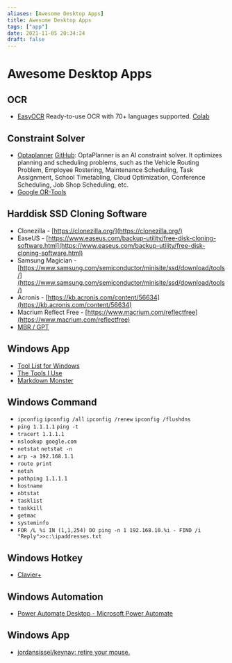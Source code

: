 ```yaml
---
aliases: [Awesome Desktop Apps]
title: Awesome Desktop Apps
tags: ["app"]
date: 2021-11-05 20:34:24
draft: false
---
```


# Awesome Desktop Apps

## OCR

- [EasyOCR](https://github.com/JaidedAI/EasyOCR) Ready-to-use OCR with 70+ languages supported. [Colab](https://colab.fan/easyocr)

## Constraint Solver

- [Optaplanner](https://www.optaplanner.org/) [GitHub](https://github.com/kiegroup/optaplanner): OptaPlanner is an AI constraint solver. It optimizes planning and scheduling problems, such as the Vehicle Routing Problem, Employee Rostering, Maintenance Scheduling, Task Assignment, School Timetabling, Cloud Optimization, Conference Scheduling, Job Shop Scheduling, etc.
- [Google OR-Tools](https://developers.google.com/optimization/)

## Harddisk SSD Cloning Software

- Clonezilla - [https://clonezilla.org/](https://clonezilla.org/)
- EaseUS - [https://www.easeus.com/backup-utility/free-disk-cloning-software.html](https://www.easeus.com/backup-utility/free-disk-cloning-software.html)
- Samsung Magician - [https://www.samsung.com/semiconductor/minisite/ssd/download/tools/](https://www.samsung.com/semiconductor/minisite/ssd/download/tools/)
- Acronis - [https://kb.acronis.com/content/56634](https://kb.acronis.com/content/56634)
- Macrium Reflect Free - [https://www.macrium.com/reflectfree](https://www.macrium.com/reflectfree)
- [MBR / GPT](https://www.howtogeek.com/193669/whats-the-difference-between-gpt-and-mbr-when-partitioning-a-drive)

## Windows App

- [Tool List for Windows](https://www.hanselman.com/blog/scott-hanselmans-2021-ultimate-developer-and-power-users-tool-list-for-windows)
- [The Tools I Use](https://nickjanetakis.com/blog/the-tools-i-use)
- [Markdown Monster](https://markdownmonster.west-wind.com/)

## Windows Command

- `ipconfig` `ipconfig /all` `ipconfig /renew` `ipconfig /flushdns`
- `ping 1.1.1.1` `ping -t`
- `tracert 1.1.1.1`
- `nslookup google.com`
- `netstat` `netstat -n`
- `arp -a 192.168.1.1`
- `route print`
- `netsh`
- `pathping 1.1.1.1`
- `hostname`
- `nbtstat`
- `tasklist`
- `taskkill`
- `getmac`
- `systeminfo`
- `FOR /L %i IN (1,1,254) DO ping -n 1 192.168.10.%i - FIND /i "Reply">>c:\ipaddresses.txt`

## Windows Hotkey

- [Clavier+](https://gryder.org/software/clavier-plus/?lang=en)

## Windows Automation

- [Power Automate Desktop - Microsoft Power Automate](https://flow.microsoft.com/en-us/desktop/)

## Windows App

- [jordansissel/keynav: retire your mouse.](https://github.com/jordansissel/keynav)
